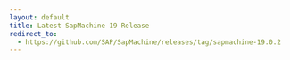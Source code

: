 ```yaml
---
layout: default
title: Latest SapMachine 19 Release
redirect_to:
  - https://github.com/SAP/SapMachine/releases/tag/sapmachine-19.0.2
---
```

